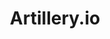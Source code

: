 ---
codehost: https://github.com/https://github.com/artilleryio/artillery
logohandle: artilleryio
sort: artillery
title: Artillery.io
twitter: https://x.com/artilleryio
website: https://artillery.io/
---